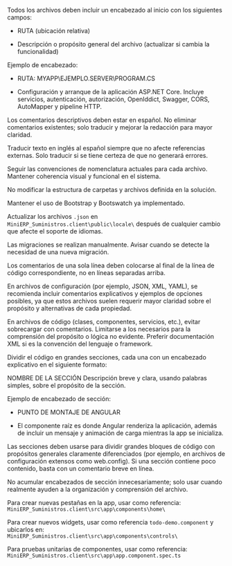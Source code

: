 Todos los archivos deben incluir un encabezado al inicio con los siguientes campos:

+ RUTA (ubicación relativa)
- Descripción o propósito general del archivo (actualizar si cambia la funcionalidad)

Ejemplo de encabezado:
+ RUTA: MYAPP\EJEMPLO.SERVER\PROGRAM.CS
- Configuración y arranque de la aplicación ASP.NET Core. Incluye servicios, autenticación, autorización, OpenIddict, Swagger, CORS, AutoMapper y pipeline HTTP.

Los comentarios descriptivos deben estar en español. No eliminar comentarios existentes; solo traducir y mejorar la redacción para mayor claridad.

Traducir texto en inglés al español siempre que no afecte referencias externas. Solo traducir si se tiene certeza de que no generará errores.

Seguir las convenciones de nomenclatura actuales para cada archivo. Mantener coherencia visual y funcional en el sistema.

No modificar la estructura de carpetas y archivos definida en la solución.

Mantener el uso de Bootstrap y Bootswatch ya implementado.

Actualizar los archivos `.json` en `MiniERP_Suministros.client\public\locale\` después de cualquier cambio que afecte el soporte de idiomas.

Las migraciones se realizan manualmente. Avisar cuando se detecte la necesidad de una nueva migración.

Los comentarios de una sola línea deben colocarse al final de la línea de código correspondiente, no en líneas separadas arriba.

En archivos de configuración (por ejemplo, JSON, XML, YAML), se recomienda incluir comentarios explicativos y ejemplos de opciones posibles, ya que estos archivos suelen requerir mayor claridad sobre el propósito y alternativas de cada propiedad.

En archivos de código (clases, componentes, servicios, etc.), evitar sobrecargar con comentarios. Limitarse a los necesarios para la comprensión del propósito o lógica no evidente. Preferir documentación XML si es la convención del lenguaje o framework.

Dividir el código en grandes secciones, cada una con un encabezado explicativo en el siguiente formato:

NOMBRE DE LA SECCIÓN
 Descripción breve y clara, usando palabras simples, sobre el propósito de la sección.

Ejemplo de encabezado de sección:

+ PUNTO DE MONTAJE DE ANGULAR
- El componente raíz <app-root> es donde Angular renderiza la aplicación, además de incluir un mensaje y animación de carga mientras la app se inicializa.

Las secciones deben usarse para dividir grandes bloques de código con propósitos generales claramente diferenciados (por ejemplo, en archivos de configuración extensos como web.config). Si una sección contiene poco contenido, basta con un comentario breve en línea.

No acumular encabezados de sección innecesariamente; solo usar cuando realmente ayuden a la organización y comprensión del archivo.

Para crear nuevas pestañas en la app, usar como referencia:  
`MiniERP_Suministros.client\src\app\components\home\`

Para crear nuevos widgets, usar como referencia `todo-demo.component` y ubicarlos en:  
`MiniERP_Suministros.client\src\app\components\controls\`

Para pruebas unitarias de componentes, usar como referencia:  
`MiniERP_Suministros.client\src\app\app.component.spec.ts`